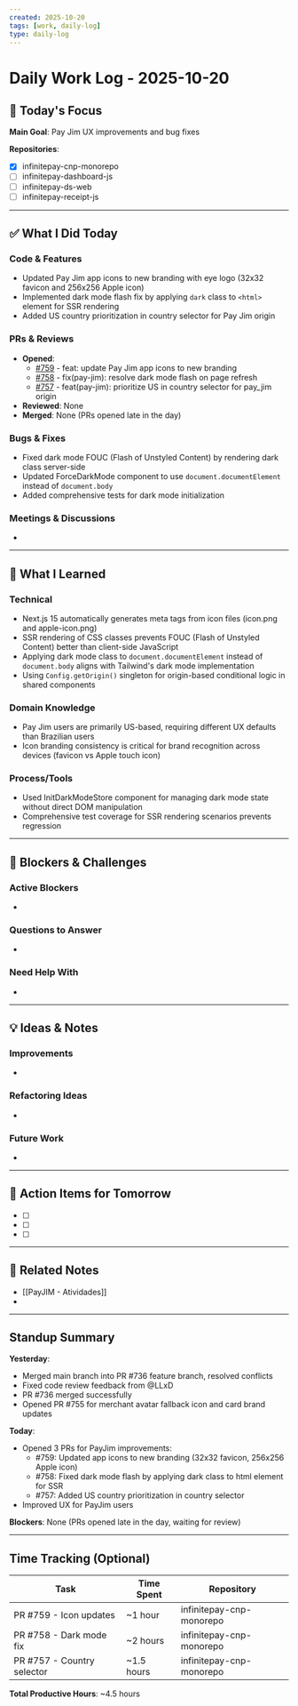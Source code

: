```yaml
---
created: 2025-10-20
tags: [work, daily-log]
type: daily-log
---
```


# Daily Work Log - 2025-10-20

## 🎯 Today's Focus

**Main Goal**: Pay Jim UX improvements and bug fixes

**Repositories**:
- [x] infinitepay-cnp-monorepo
- [ ] infinitepay-dashboard-js
- [ ] infinitepay-ds-web
- [ ] infinitepay-receipt-js

---

## ✅ What I Did Today

### Code & Features
- Updated Pay Jim app icons to new branding with eye logo (32x32 favicon and 256x256 Apple icon)
- Implemented dark mode flash fix by applying `dark` class to `<html>` element for SSR rendering
- Added US country prioritization in country selector for Pay Jim origin

### PRs & Reviews
- **Opened**:
  - [#759](https://github.com/cloudwalk/infinitepay-cnp-monorepo/pull/759) - feat: update Pay Jim app icons to new branding
  - [#758](https://github.com/cloudwalk/infinitepay-cnp-monorepo/pull/758) - fix(pay-jim): resolve dark mode flash on page refresh
  - [#757](https://github.com/cloudwalk/infinitepay-cnp-monorepo/pull/757) - feat(pay-jim): prioritize US in country selector for pay_jim origin
- **Reviewed**: None
- **Merged**: None (PRs opened late in the day)

### Bugs & Fixes
- Fixed dark mode FOUC (Flash of Unstyled Content) by rendering dark class server-side
- Updated ForceDarkMode component to use `document.documentElement` instead of `document.body`
- Added comprehensive tests for dark mode initialization

### Meetings & Discussions
-

---

## 🧠 What I Learned

### Technical
- Next.js 15 automatically generates meta tags from icon files (icon.png and apple-icon.png)
- SSR rendering of CSS classes prevents FOUC (Flash of Unstyled Content) better than client-side JavaScript
- Applying dark mode class to `document.documentElement` instead of `document.body` aligns with Tailwind's dark mode implementation
- Using `Config.getOrigin()` singleton for origin-based conditional logic in shared components

### Domain Knowledge
- Pay Jim users are primarily US-based, requiring different UX defaults than Brazilian users
- Icon branding consistency is critical for brand recognition across devices (favicon vs Apple touch icon)

### Process/Tools
- Used InitDarkModeStore component for managing dark mode state without direct DOM manipulation
- Comprehensive test coverage for SSR rendering scenarios prevents regression

---

## 🚧 Blockers & Challenges

### Active Blockers
-

### Questions to Answer
-

### Need Help With
-

---

## 💡 Ideas & Notes

### Improvements
-

### Refactoring Ideas
-

### Future Work
-

---

## 📝 Action Items for Tomorrow

- [ ]
- [ ]
- [ ]

---

## 🔗 Related Notes

- [[PayJIM - Atividades]]
-

---

## Standup Summary

**Yesterday**:
- Merged main branch into PR #736 feature branch, resolved conflicts
- Fixed code review feedback from @LLxD
- PR #736 merged successfully
- Opened PR #755 for merchant avatar fallback icon and card brand updates

**Today**:
- Opened 3 PRs for PayJim improvements:
  - #759: Updated app icons to new branding (32x32 favicon, 256x256 Apple icon)
  - #758: Fixed dark mode flash by applying dark class to html element for SSR
  - #757: Added US country prioritization in country selector
- Improved UX for PayJim users

**Blockers**: None (PRs opened late in the day, waiting for review)

---

## Time Tracking (Optional)

| Task | Time Spent | Repository |
|------|------------|------------|
| PR #759 - Icon updates | ~1 hour | infinitepay-cnp-monorepo |
| PR #758 - Dark mode fix | ~2 hours | infinitepay-cnp-monorepo |
| PR #757 - Country selector | ~1.5 hours | infinitepay-cnp-monorepo |

**Total Productive Hours**: ~4.5 hours
